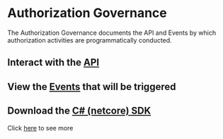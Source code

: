 # Authorization Governance

 The Authorization Governance documents the API and Events by which authorization activities are programmatically conducted.

 ## Interact with the [API](./api)

 ## View the [Events](./events) that will be triggered

 ## Download the [C# (netcore) SDK](./csharp-netcore-client.zip)

 Click [here](https://github.com/solidstateops/governances/wiki) to see more

